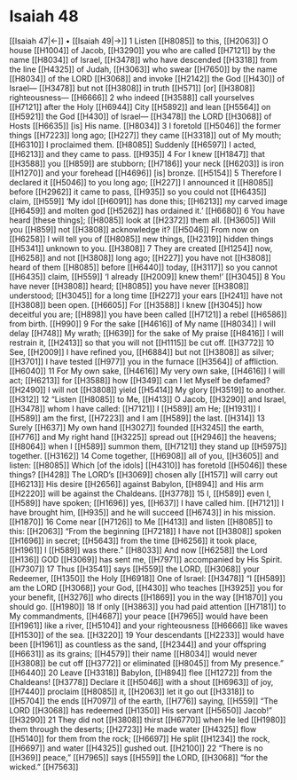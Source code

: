 # Isaiah 48
[[Isaiah 47|←]] • [[Isaiah 49|→]]
1 Listen [[H8085]] to this, [[H2063]] O house [[H1004]] of Jacob, [[H3290]] you who are called [[H7121]] by the name [[H8034]] of Israel, [[H3478]] who have descended [[H3318]] from the line [[H4325]] of Judah, [[H3063]] who swear [[H7650]] by the name [[H8034]] of the LORD [[H3068]] and invoke [[H2142]] the God [[H430]] of Israel— [[H3478]] but not [[H3808]] in truth [[H571]] [or] [[H3808]] righteousness— [[H6666]] 
2 who indeed [[H3588]] call yourselves [[H7121]] after the Holy [[H6944]] City [[H5892]] and lean [[H5564]] on [[H5921]] the God [[H430]] of Israel— [[H3478]] the LORD [[H3068]] of Hosts [[H6635]] [is] His name. [[H8034]] 
3 I foretold [[H5046]] the former things [[H7223]] long ago; [[H227]] they came [[H3318]] out of My mouth; [[H6310]] I proclaimed them. [[H8085]] Suddenly [[H6597]] I acted, [[H6213]] and they came to pass. [[H935]] 
4 For I knew [[H1847]] that [[H3588]] you [[H859]] are stubborn; [[H7186]] your neck [[H6203]] is iron [[H1270]] and your forehead [[H4696]] [is] bronze. [[H5154]] 
5 Therefore I declared it [[H5046]] to you  long ago; [[H227]] I announced it [[H8085]] before [[H2962]] it came to pass, [[H935]] so you could not [[H6435]] claim, [[H559]] ‘My idol [[H6091]] has done this; [[H6213]] my carved image [[H6459]] and molten god [[H5262]] has ordained it.’ [[H6680]] 
6 You have heard [these things]; [[H8085]] look at [[H2372]] them all. [[H3605]] Will you [[H859]] not [[H3808]] acknowledge it? [[H5046]] From now on [[H6258]] I will tell you of [[H8085]] new things, [[H2319]] hidden things [[H5341]] unknown to you. [[H3808]] 
7 They are created [[H1254]] now, [[H6258]] and not [[H3808]] long ago; [[H227]] you have not [[H3808]] heard of them [[H8085]] before [[H6440]] today, [[H3117]] so you cannot [[H6435]] claim, [[H559]] ‘I already [[H2009]] knew them!’ [[H3045]] 
8 You have never [[H3808]] heard; [[H8085]] you have never [[H3808]] understood; [[H3045]] for a long time [[H227]] your ears [[H241]] have not [[H3808]] been open. [[H6605]] For [[H3588]] I knew [[H3045]] how deceitful you are; [[H898]] you have been called [[H7121]] a rebel [[H6586]] from birth. [[H990]] 
9 For the sake [[H4616]] of My name [[H8034]] I will delay [[H748]] My wrath; [[H639]] for the sake of My praise [[H8416]] I will restrain it, [[H2413]] so that you will not [[H1115]] be cut off. [[H3772]] 
10 See, [[H2009]] I have refined you, [[H6884]] but not [[H3808]] as silver; [[H3701]] I have tested [[H977]] you in the furnace [[H3564]] of affliction. [[H6040]] 
11 For My own sake, [[H4616]] My very own sake, [[H4616]] I will act; [[H6213]] for [[H3588]] how [[H349]] can I let Myself be defamed? [[H2490]] I will not [[H3808]] yield [[H5414]] My glory [[H3519]] to another. [[H312]] 
12 “Listen [[H8085]] to Me, [[H413]] O Jacob, [[H3290]] and Israel, [[H3478]] whom I have called: [[H7121]] I [[H589]] am He; [[H1931]] I [[H589]] am the first, [[H7223]] and I am [[H589]] the last. [[H314]] 
13 Surely [[H637]] My own hand [[H3027]] founded [[H3245]] the earth, [[H776]] and My right hand [[H3225]] spread out [[H2946]] the heavens; [[H8064]] when I [[H589]] summon them, [[H7121]] they stand up [[H5975]] together. [[H3162]] 
14 Come together, [[H6908]] all of you, [[H3605]] and listen: [[H8085]] Which [of the idols] [[H4310]] has foretold [[H5046]] these things? [[H428]] The LORD’s [[H3069]] chosen ally [[H157]] will carry out [[H6213]] His desire [[H2656]] against Babylon, [[H894]] and His arm [[H2220]] will be against the Chaldeans. [[H3778]] 
15 I, [[H589]] even I, [[H589]] have spoken; [[H1696]] yes, [[H637]] I have called him. [[H7121]] I have brought him, [[H935]] and he will succeed [[H6743]] in his mission. [[H1870]] 
16 Come near [[H7126]] to Me [[H413]] and listen [[H8085]] to this: [[H2063]] “From the beginning [[H7218]] I have not [[H3808]] spoken [[H1696]] in secret; [[H5643]] from the time [[H6256]] it took place, [[H1961]] I [[H589]] was there.” [[H8033]] And now [[H6258]] the Lord [[H136]] GOD [[H3069]] has sent me, [[H7971]] accompanied by His Spirit. [[H7307]] 
17 Thus [[H3541]] says [[H559]] the LORD, [[H3068]] your Redeemer, [[H1350]] the Holy [[H6918]] One of Israel: [[H3478]] “I [[H589]] am the LORD [[H3068]] your God, [[H430]] who teaches [[H3925]] you for your benefit, [[H3276]] who directs [[H1869]] you in the way [[H1870]] you should go. [[H1980]] 
18 If only [[H3863]] you had paid attention [[H7181]] to My commandments, [[H4687]] your peace [[H7965]] would have been [[H1961]] like a river, [[H5104]] and your righteousness [[H6666]] like waves [[H1530]] of the sea. [[H3220]] 
19 Your descendants [[H2233]] would have been [[H1961]] as countless as the sand, [[H2344]] and your offspring [[H6631]] as its grains; [[H4579]] their name [[H8034]] would never [[H3808]] be cut off [[H3772]] or eliminated [[H8045]] from My presence.” [[H6440]] 
20 Leave [[H3318]] Babylon, [[H894]] flee [[H1272]] from the Chaldeans! [[H3778]] Declare it [[H5046]] with a shout [[H6963]] of joy, [[H7440]] proclaim [[H8085]] it, [[H2063]] let it go out [[H3318]] to [[H5704]] the ends [[H7097]] of the earth, [[H776]] saying, [[H559]] “The LORD [[H3068]] has redeemed [[H1350]] His servant [[H5650]] Jacob!” [[H3290]] 
21 They did not [[H3808]] thirst [[H6770]] when He led [[H1980]] them through the deserts; [[H2723]] He made water [[H4325]] flow [[H5140]] for them  from the rock; [[H6697]] He split [[H1234]] the rock, [[H6697]] and water [[H4325]] gushed out. [[H2100]] 
22 “There is no [[H369]] peace,” [[H7965]] says [[H559]] the LORD, [[H3068]] “for the wicked.” [[H7563]] 
